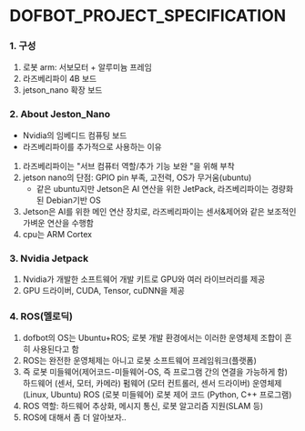 # DOFBOT_PROJECT_SPECIFICATION

### 1. 구성
1. 로봇 arm: 서보모터 + 알루미늄 프레임
2. 라즈베리파이 4B 보드
3. jetson_nano 확장 보드

### 2. About Jeston_Nano
* Nvidia의 임베디드 컴퓨팅 보드
* 라즈베리파이를 추가적으로 사용하는 이유
1. 라즈베리파이는 "서브 컴퓨터 역할/추가 기능 보완 "을 위해 부착
2. jetson nano의 단점: GPIO pin 부족, 고전력, OS가 무거움(ubuntu)
   + 같은 ubuntu지만 Jetson은 AI 연산을 위한 JetPack, 라즈베리파이는 경량화된 Debian기반 OS
3. Jetson은 AI를 위한 메인 연산 장치로, 라즈베리파이는 센서&제어와 같은 보조적인 가벼운 연산을 수행함
4. cpu는 ARM Cortex

### 3. Nvidia Jetpack
1. Nvidia가 개발한 소프트웨어 개발 키트로 GPU와 여러 라이브러리를 제공
2. GPU 드라이버, CUDA, Tensor, cuDNN을 제공

### 4. ROS(멜로딕)
1. dofbot의 OS는 Ubuntu+ROS; 로봇 개발 환경에서는 이러한 운영체제 조합이 흔히 사용된다고 함
2. ROS는 완전한 운영체제는 아니고 로봇 소프트웨어 프레임워크(플랫폼)
3. 즉 로봇 미들웨어(제어코드-미들웨어-OS, 즉 프로그램 간의 연결을 가능하게 함)
   하드웨어 (센서, 모터, 카메라)
   펌웨어 (모터 컨트롤러, 센서 드라이버)
   운영체제 (Linux, Ubuntu)
   ROS (로봇 미들웨어)
   로봇 제어 코드 (Python, C++ 프로그램)
4. ROS 역할: 하드웨어 추상화, 메시지 통신, 로봇 알고리즘 지원(SLAM 등)
5. ROS에 대해서 좀 더 알아보자..
